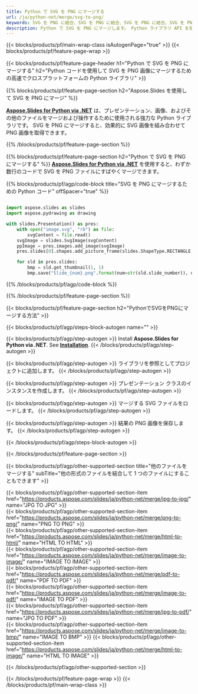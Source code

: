 ```yaml
---
title: Python で SVG を PNG にマージする
url: /ja/python-net/merge/svg-to-png/
keywords: SVG を PNG に結合、SVG を PNG に結合、SVG を PNG に結合、SVG を PNG に結合、Python API、Python ライブラリ
description: Python で SVG を PNG にマージします。 Python ライブラリ API を使用して SVG ファイルと PNG ファイルを結合する
---
```


{{< blocks/products/pf/main-wrap-class isAutogenPage="true" >}}
{{< blocks/products/pf/feature-page-wrap >}}

{{< blocks/products/pf/feature-page-header h1="Python で SVG を PNG にマージする" h2="Python コードを使用して SVG を PNG 画像にマージするための高速でクロスプラットフォームの Python ライブラリ" >}}

{{% blocks/products/pf/feature-page-section h2="Aspose.Slides を使用して SVG を PNG にマージ" %}}

[**Aspose.Slides for Python via .NET**](https://products.aspose.com/slides/ja/python-net/) は、プレゼンテーション、画像、およびその他のファイルをマージおよび操作するために使用される強力な Python ライブラリです。 SVG を PNG にマージすると、効果的に SVG 画像を組み合わせて PNG 画像を取得できます。

{{% /blocks/products/pf/feature-page-section %}}




{{% blocks/products/pf/feature-page-section  h2="Python で SVG を PNG にマージする" %}}
[**Aspose.Slides for Python via .NET**](https://products.aspose.com/slides/ja/python-net/) を使用すると、わずか数行のコードで SVG を PNG ファイルにすばやくマージできます。

{{% blocks/products/pf/agp/code-block title="SVG を PNG にマージするための Python コード" offSpacer="true" %}}
```python

import aspose.slides as slides
import aspose.pydrawing as drawing

with slides.Presentation() as pres:
    with open("image.svg", "rb") as file:
        svgContent = file.read()
    svgImage = slides.SvgImage(svgContent)
    ppImage = pres.images.add_image(svgImage)
    pres.slides[0].shapes.add_picture_frame(slides.ShapeType.RECTANGLE, 0, 0, ppImage.width, ppImage.height, ppImage)

    for sld in pres.slides:
        bmp = sld.get_thumbnail(1, 1)
        bmp.save("Slide_{num}.png".format(num=str(sld.slide_number)), drawing.imaging.ImageFormat.png)
```
{{% /blocks/products/pf/agp/code-block %}}

{{% /blocks/products/pf/feature-page-section %}}




{{< blocks/products/pf/feature-page-section  h2="PythonでSVGをPNGにマージする方法" >}}


{{< blocks/products/pf/agp/steps-block-autogen name="" >}}


{{< blocks/products/pf/agp/step-autogen >}}
Install **Aspose.Slides for Python via .NET**. See [**Installation**](https://docs.aspose.com/slides/python-net/installation/).
{{< /blocks/products/pf/agp/step-autogen >}}

{{< blocks/products/pf/agp/step-autogen >}}
ライブラリを参照としてプロジェクトに追加します。
{{< /blocks/products/pf/agp/step-autogen >}}

{{< blocks/products/pf/agp/step-autogen >}}
プレゼンテーション クラスのインスタンスを作成します。
{{< /blocks/products/pf/agp/step-autogen >}}

{{< blocks/products/pf/agp/step-autogen >}}
マージする SVG ファイルをロードします。
{{< /blocks/products/pf/agp/step-autogen >}}

{{< blocks/products/pf/agp/step-autogen >}}
結果の PNG 画像を保存します。
{{< /blocks/products/pf/agp/step-autogen >}}


{{< /blocks/products/pf/agp/steps-block-autogen >}}


{{< /blocks/products/pf/feature-page-section >}}




{{< blocks/products/pf/agp/other-supported-section title="他のファイルをマージする" subTitle="他の形式のファイルを結合して 1 つのファイルにすることもできます" >}}
  
{{< blocks/products/pf/agp/other-supported-section-item href="https://products.aspose.com/slides/ja/python-net/merge/jpg-to-jpg/" name="JPG TO JPG" >}}  
{{< blocks/products/pf/agp/other-supported-section-item href="https://products.aspose.com/slides/ja/python-net/merge/png-to-png/" name="PNG TO PNG" >}}  
{{< blocks/products/pf/agp/other-supported-section-item href="https://products.aspose.com/slides/ja/python-net/merge/html-to-html/" name="HTML TO HTML" >}}  
{{< blocks/products/pf/agp/other-supported-section-item href="https://products.aspose.com/slides/ja/python-net/merge/image-to-image/" name="IMAGE TO IMAGE" >}}  
{{< blocks/products/pf/agp/other-supported-section-item href="https://products.aspose.com/slides/ja/python-net/merge/pdf-to-pdf/" name="PDF TO PDF" >}}  
{{< blocks/products/pf/agp/other-supported-section-item href="https://products.aspose.com/slides/ja/python-net/merge/image-to-pdf/" name="IMAGE TO PDF" >}}  
{{< blocks/products/pf/agp/other-supported-section-item href="https://products.aspose.com/slides/ja/python-net/merge/jpg-to-pdf/" name="JPG TO PDF" >}}  
{{< blocks/products/pf/agp/other-supported-section-item href="https://products.aspose.com/slides/ja/python-net/merge/image-to-bmp/" name="IMAGE TO BMP" >}} 
{{< blocks/products/pf/agp/other-supported-section-item href="https://products.aspose.com/slides/ja/python-net/merge/html-to-image/" name="HTML TO IMAGE" >}}  
  


{{< /blocks/products/pf/agp/other-supported-section >}}

{{< /blocks/products/pf/feature-page-wrap >}}
{{< /blocks/products/pf/main-wrap-class >}}